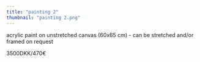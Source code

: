 ```yaml
---
title: "painting 2"
thumbnail: "painting 2.png"
---
```

acrylic paint on unstretched canvas (60x65 cm) - can be stretched and/or framed on request


3500DKK/470€